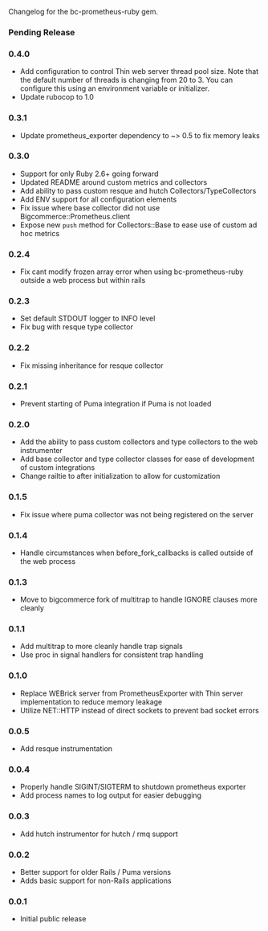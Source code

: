 Changelog for the bc-prometheus-ruby gem.

### Pending Release

### 0.4.0

- Add configuration to control Thin web server thread pool size. Note that the default number of threads is changing from 20 to 3. You can configure this using an environment variable or initializer.
- Update rubocop to 1.0

### 0.3.1

- Update prometheus_exporter dependency to ~> 0.5 to fix memory leaks

### 0.3.0

- Support for only Ruby 2.6+ going forward
- Updated README around custom metrics and collectors
- Add ability to pass custom resque and hutch Collectors/TypeCollectors
- Add ENV support for all configuration elements
- Fix issue where base collector did not use Bigcommerce::Prometheus.client
- Expose new `push` method for Collectors::Base to ease use of custom ad hoc metrics 

### 0.2.4

- Fix cant modify frozen array error when using bc-prometheus-ruby outside a web process 
  but within rails
  
### 0.2.3

- Set default STDOUT logger to INFO level
- Fix bug with resque type collector

### 0.2.2

- Fix missing inheritance for resque collector
 
### 0.2.1

- Prevent starting of Puma integration if Puma is not loaded

### 0.2.0

- Add the ability to pass custom collectors and type collectors to the web instrumenter
- Add base collector and type collector classes for ease of development of custom integrations
- Change railtie to after initialization to allow for customization

### 0.1.5

- Fix issue where puma collector was not being registered on the server

### 0.1.4

- Handle circumstances when before_fork_callbacks is called outside of the web process

### 0.1.3

- Move to bigcommerce fork of multitrap to handle IGNORE clauses more cleanly

### 0.1.1

- Add multitrap to more cleanly handle trap signals
- Use proc in signal handlers for consistent trap handling

### 0.1.0

- Replace WEBrick server from PrometheusExporter with Thin server implementation to reduce memory leakage
- Utilize NET::HTTP instead of direct sockets to prevent bad socket errors

### 0.0.5

- Add resque instrumentation

### 0.0.4

- Properly handle SIGINT/SIGTERM to shutdown prometheus exporter
- Add process names to log output for easier debugging

### 0.0.3

- Add hutch instrumentor for hutch / rmq support

### 0.0.2

- Better support for older Rails / Puma versions
- Adds basic support for non-Rails applications

### 0.0.1

- Initial public release
